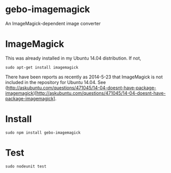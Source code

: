 gebo-imagemagick
================

An ImageMagick-dependent image converter

# ImageMagick

This was already installed in my Ubuntu 14.04 distribution. If not, 

```
sudo apt-get install imagemagick
```

There have been reports as recently as 2014-5-23 that ImageMagick is not included in the repository for Ubuntu 14.04.
See (http://askubuntu.com/questions/471045/14-04-doesnt-have-package-imagemagick)[http://askubuntu.com/questions/471045/14-04-doesnt-have-package-imagemagick].

# Install

```
sudo npm install gebo-imagemagick
```

# Test

```
sudo nodeunit test
```

